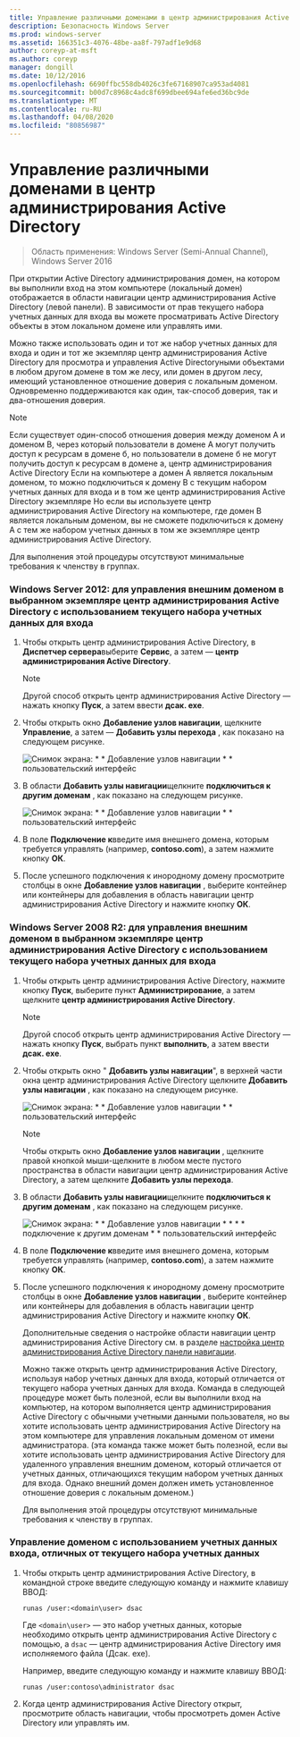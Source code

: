 ```yaml
---
title: Управление различными доменами в центр администрирования Active Directory
description: Безопасность Windows Server
ms.prod: windows-server
ms.assetid: 166351c3-4076-48be-aa8f-797adf1e9d68
author: coreyp-at-msft
ms.author: coreyp
manager: dongill
ms.date: 10/12/2016
ms.openlocfilehash: 6690ffbc558db4026c3fe67168907ca953ad4081
ms.sourcegitcommit: b00d7c8968c4adc8f699dbee694afe6ed36bc9de
ms.translationtype: MT
ms.contentlocale: ru-RU
ms.lasthandoff: 04/08/2020
ms.locfileid: "80856987"
---
```

# <a name="manage-different-domains-in-active-directory-administrative-center"></a>Управление различными доменами в центр администрирования Active Directory

>Область применения: Windows Server (Semi-Annual Channel), Windows Server 2016

  При открытии Active Directory администрирования домен, на котором вы выполнили вход на этом компьютере \(локальный домен\) отображается в области навигации центр администрирования Active Directory \(левой панели\). В зависимости от прав текущего набора учетных данных для входа вы можете просматривать Active Directory объекты в этом локальном домене или управлять ими.

 Можно также использовать один и тот же набор учетных данных для входа и один и тот же экземпляр центр администрирования Active Directory для просмотра и управления Active Directoryными объектами в любом другом домене в том же лесу, или домен в другом лесу, имеющий установленное отношение доверия с локальным доменом. Одновременно поддерживаются как один, так\-способ доверия, так и два\-отношения доверия.

> [!NOTE]
>  Если существует один\-способ отношения доверия между доменом A и доменом B, через который пользователи в домене A могут получить доступ к ресурсам в домене б, но пользователи в домене б не могут получить доступ к ресурсам в домене а, центр администрирования Active Directory Если на компьютере а домен A является локальным доменом, то можно подключиться к домену B с текущим набором учетных данных для входа и в том же центр администрирования Active Directory экземпляре Но если вы используете центр администрирования Active Directory на компьютере, где домен B является локальным доменом, вы не сможете подключиться к домену A с тем же набором учетных данных в том же экземпляре центр администрирования Active Directory.

 Для выполнения этой процедуры отсутствуют минимальные требования к членству в группах.

### <a name="windows-server-2012-to-manage-a-foreign-domain-in-the-selected-instance-of-active-directory-administrative-center-using-the-current-set-of-logon-credentials"></a>Windows Server 2012: для управления внешним доменом в выбранном экземпляре центр администрирования Active Directory с использованием текущего набора учетных данных для входа

1.  Чтобы открыть центр администрирования Active Directory, в **Диспетчер сервера**выберите **Сервис**, а затем — **центр администрирования Active Directory**.

    > [!NOTE]
    >  Другой способ открыть центр администрирования Active Directory — нажать кнопку **Пуск**, а затем ввести **дсак. exe**.

2.  Чтобы открыть окно **Добавление узлов навигации**, щелкните **Управление**, а затем — **Добавить узлы перехода** , как показано на следующем рисунке.

     ![Снимок экрана: * * Добавление узлов навигации * * пользовательский интерфейс](media/ADDS_ADACAddNavNode.gif)

3.  В области **Добавить узлы навигации**щелкните **подключиться к другим доменам** , как показано на следующем рисунке.

     ![Снимок экрана: * * Добавление узлов навигации * * пользовательский интерфейс](media/ADDS_ADACConnectToDomain.gif)

4.  В поле **Подключение к**введите имя внешнего домена, которым требуется управлять \(например, **contoso.com**\), а затем нажмите кнопку **ОК**.

5.  После успешного подключения к инородному домену просмотрите столбцы в окне **Добавление узлов навигации** , выберите контейнер или контейнеры для добавления в область навигации центр администрирования Active Directory и нажмите кнопку **ОК**.

### <a name="windows-server-2008-r2-to-manage-a-foreign-domain-in-the-selected-instance-of-active-directory-administrative-center-using-the-current-set-of-logon-credentials"></a>Windows Server 2008 R2: для управления внешним доменом в выбранном экземпляре центр администрирования Active Directory с использованием текущего набора учетных данных для входа

1. Чтобы открыть центр администрирования Active Directory, нажмите кнопку **Пуск**, выберите пункт **Администрирование**, а затем щелкните **центр администрирования Active Directory**.

   > [!NOTE]
   >  Другой способ открыть центр администрирования Active Directory — нажать кнопку **Пуск**, выбрать пункт **выполнить**, а затем ввести **дсак. exe**.

2. Чтобы открыть окно " **Добавить узлы навигации**", в верхней части окна центр администрирования Active Directory щелкните **Добавить узлы навигации** , как показано на следующем рисунке.

    ![Снимок экрана: * * Добавление узлов навигации * * пользовательский интерфейс](media/click_add_nav_nodes.gif)

   > [!NOTE]
   >  Чтобы открыть окно **Добавление узлов навигации** , щелкните правой кнопкой мыши\-щелкните в любом месте пустого пространства в области навигации центр администрирования Active Directory, а затем щелкните **Добавить узлы перехода**.

3. В области **Добавить узлы навигации**щелкните **подключиться к другим доменам** , как показано на следующем рисунке.

    ![Снимок экрана: * * Добавление узлов навигации * * * * подключение к другим доменам * * пользовательский интерфейс](media/add_nav_nodes.gif)

4. В поле **Подключение к**введите имя внешнего домена, которым требуется управлять \(например, **contoso.com**\), а затем нажмите кнопку **ОК**.

5. После успешного подключения к инородному домену просмотрите столбцы в окне **Добавление узлов навигации** , выберите контейнер или контейнеры для добавления в область навигации центр администрирования Active Directory и нажмите кнопку **ОК**.

   Дополнительные сведения о настройке области навигации центр администрирования Active Directory см. в разделе [настройка центр администрирования Active Directory панели навигации](customize-the-active-directory-administrative-center-navigation-pane.md).

   Можно также открыть центр администрирования Active Directory, используя набор учетных данных для входа, который отличается от текущего набора учетных данных для входа. Команда в следующей процедуре может быть полезной, если вы выполнили вход на компьютер, на котором выполняется центр администрирования Active Directory с обычными учетными данными пользователя, но вы хотите использовать центр администрирования Active Directory на этом компьютере для управления локальным доменом от имени администратора. \(эта команда также может быть полезной, если вы хотите использовать центр администрирования Active Directory для удаленного управления внешним доменом, который отличается от учетных данных, отличающихся текущим набором учетных данных для входа. Однако внешний домен должен иметь установленное отношение доверия с локальным доменом.\)

   Для выполнения этой процедуры отсутствуют минимальные требования к членству в группах.

### <a name="to-manage-a-domain-using-logon-credentials-that-are-different-from-the-current-set-of-logon-credentials"></a>Управление доменом с использованием учетных данных входа, отличных от текущего набора учетных данных

1.  Чтобы открыть центр администрирования Active Directory, в командной строке введите следующую команду и нажмите клавишу ВВОД:

     `runas /user:<domain\user> dsac`

     Где `<domain\user>` — это набор учетных данных, которые необходимо открыть центр администрирования Active Directory с помощью, а `dsac` — центр администрирования Active Directory имя исполняемого файла \(Дсак. exe\).

     Например, введите следующую команду и нажмите клавишу ВВОД:

     `runas /user:contoso\administrator dsac`

2.  Когда центр администрирования Active Directory открыт, просмотрите область навигации, чтобы просмотреть домен Active Directory или управлять им.

  

